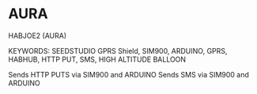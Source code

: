 AURA
====

HABJOE2 (AURA)

KEYWORDS: SEEDSTUDIO GPRS Shield, SIM900, ARDUINO, GPRS, HABHUB, HTTP PUT, SMS, HIGH ALTITUDE BALLOON

Sends HTTP PUTS via SIM900 and ARDUINO
Sends SMS via SIM900 and ARDUINO
